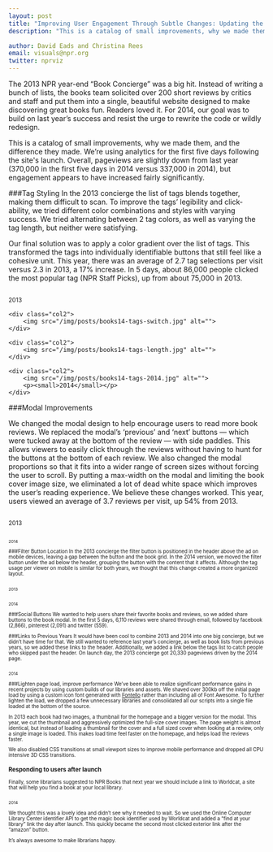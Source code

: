 ```yaml
---
layout: post
title: "Improving User Engagement Through Subtle Changes: Updating the Book Concierge"
description: "This is a catalog of small improvements, why we made them, and the difference they made."

author: David Eads and Christina Rees
email: visuals@npr.org
twitter: nprviz
---
```

The 2013 NPR year-end “Book Concierge” was a big hit. Instead of writing a bunch of lists, the books team solicited over 200 short reviews by critics and staff and put them into a single, beautiful website designed to make discovering great books fun. Readers loved it. For 2014, our goal was to build  on last year’s success and resist the urge to rewrite the code or wildly redesign. 

This is a catalog of small improvements, why we made them, and the difference they made. We’re using analytics for the first five days following the site's launch. Overall, pageviews are slightly down from last year (370,000 in the first five days in 2014 versus 337,000 in 2014), but engagement appears to have increased fairly significantly.


###Tag Styling
In the 2013 concierge the list of tags blends together, making them difficult to scan. To improve the tags’ legibility and click-ability, we tried different color combinations and styles with varying success. We tried alternating between 2 tag colors, as well as varying the tag length, but neither were satisfying.  

Our final solution was to apply a color gradient over the list of tags. This transformed the tags into individually identifiable buttons that still feel like a cohesive unit. This year, there was an average of 2.7 tag selections per visit versus 2.3 in 2013, a 17% increase. In 5 days, about 86,000 people clicked the most popular tag (NPR Staff Picks), up from about 75,000 in 2013. 

<div class="wrapper-image">
    <div class="col2">
        <img src="/img/posts/books14-tags-2013.jpg" alt="">
        <p><small>2013</small></p>
    </div>

    <div class="col2">
        <img src="/img/posts/books14-tags-switch.jpg" alt="">
    </div>

    <div class="col2">
        <img src="/img/posts/books14-tags-length.jpg" alt="">
    </div>

    <div class="col2">
        <img src="/img/posts/books14-tags-2014.jpg" alt="">
        <p><small>2014</small></p>
    </div>

</div>

###Modal Improvements

We changed the modal design to help encourage users to read more book reviews. We replaced the modal’s ‘previous’ and ‘next’ buttons &mdash; which were tucked away at the bottom of the review &mdash; with side paddles. This allows viewers to easily click through the reviews without having to hunt for the buttons at the bottom of each review. We also changed the modal proportions so that it fits into a wider range of screen sizes without forcing the user to scroll. By putting a max-width on the modal and limiting the book cover image size, we eliminated a lot of dead white space which improves the user’s reading experience. We believe these changes worked. This year, users viewed an average of 3.7 reviews per visit, up 54% from 2013.

<img src="/img/posts/books14-image-size-2013.jpg" alt="">
<p><small>2013<small></p>

<img src="/img/posts/books14-image-size-2014.jpg" alt="">
<p><small>2014</small></p>

###Filter Button Location
In the 2013 concierge the filter button is positioned in the header above the ad on mobile devices, leaving a gap between the button and the book grid. In the 2014 version, we moved the filter button under the ad below the header, grouping the button with the content that it affects. Although the tag usage per viewer on mobile is similar for both years, we thought that this change created a more organized layout.

<div class="wrapper-image">
    <div class="col">
        <img src="/img/posts/books14-filter-2013.jpg" alt="">
        <p><small>2013</small></p>
    </div>
    <div class="col">
        <img src="/img/posts/books14-filter-2014.jpg" alt="">
        <p><small>2014</small></p>
    </div>
</div>

###Social Buttons
We wanted to help users share their favorite books and reviews, so we added share buttons to the book modal. In the first 5 days, 6,110 reviews were shared through email, followed by facebook (2,866), pinterest (2,091) and twitter (559). 

###Links to Previous Years
It would have been cool to combine 2013 and 2014 into one big concierge, but we didn’t have time for that. We still wanted to reference last year’s concierge, as well as book lists from previous years, so we added these links to the header. Additionally, we added a link below the tags list to catch people who skipped past the header. On launch day, the 2013 concierge got 20,330 pageviews driven by the 2014 page.

<img src="/img/posts/books14-links-2014.jpg" alt="">
<p><small>2014</small></p>


###Lighten page load, improve performance
We’ve been able to realize significant performance gains in recent projects by using custom builds of our libraries and assets. We shaved over 300kb off the initial page load by using a custom icon font generated with [Fontello](http://fontello.com/) rather than including all of Font Awesome. To further lighten the load, we dropped a few unnecessary libraries and consolidated all our scripts into a single file loaded at the bottom of the source. 

In 2013 each book had two images, a thumbnail for the homepage and a bigger version for the modal.  This year, we cut the thumbnail and aggressively optimized the full-size cover images. The page weight is almost identical, but instead of loading a thumbnail for the cover and a full sized cover when looking at a review, only a single image is loaded. This makes load time feel faster on the homepage, and helps load the reviews faster. 

We also disabled CSS transitions at small viewport sizes to improve mobile performance and dropped all CPU intensive 3D CSS transitions.

### Responding to users after launch 
Finally, some librarians suggested to NPR Books that next year we should include a link to Worldcat, a site that will help you find a book at your local library.

<img src="/img/posts/books14-library.jpg" alt="">
<p><small>2014</small></p>

We thought this was a lovely idea and didn’t see why it needed to wait.  So we used the Online Computer Library Center identifier API to get the magic book identifier used by Worldcat and added a “find at your library” link the day after launch. This quickly became the second most clicked exterior link after the “amazon” button.

It’s always awesome to make librarians happy. 
